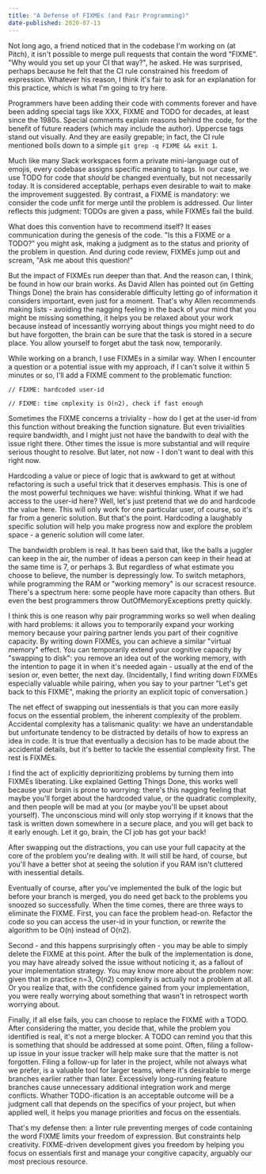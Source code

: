 ```yaml
---
title: "A Defense of FIXMEs (and Pair Programming)"
date-published: 2020-07-13
---
```


Not long ago, a friend noticed that in the codebase I'm working on (at Pitch), it isn't possible to merge pull requests that contain the word "FIXME". "Why would you set up your CI that way?", he asked. He was surprised, perhaps because he felt that the CI rule constrained his freedom of expression. Whatever his reason, I think it's fair to ask for an explanation for this practice, which is what I'm going to try here.

Programmers have been adding their code with comments forever and have been adding special tags like XXX, FIXME and TODO for decades, at least since the 1980s. Special comments explain reasons behind the code, for the benefit of future readers (which may include the author). Uppercse tags stand out visually. And they are easily grepable; in fact, the CI rule mentioned boils down to a simple `git grep -q FIXME && exit 1`.

Much like many Slack workspaces form a private mini-language out of emojis, every codebase assigns specific meaning to tags. In our case, we use TODO for code that _should_ be changed eventually, but not necessarily today. It is considered acceptable, perhaps even desirable to wait to make the improvement suggested. By contrast, a FIXME is mandatory: we consider the code unfit for merge until the problem is addressed. Our linter reflects this judgment: TODOs are given a pass, while FIXMEs fail the build.

What does this convention have to recommend itself? It eases communication during the genesis of the code. "Is this a FIXME or a TODO?" you might ask, making a judgment as to the status and priority of the problem in question. And during code review, FIXMEs jump out and scream, "Ask me about this question!"

But the impact of FIXMEs run deeper than that. And the reason can, I think, be found in how our brain works. As David Allen has pointed out (in Getting Things Done) the brain has considerable difficulty letting go of information it considers important, even just for a moment. That's why Allen recommends making lists - avoiding the nagging feeling in the back of your mind that you might be missing something, it helps you be relaxed about your work because instead of incessantly worrying about things you might need to do but have forgotten, the brain can be sure that the task is stored in a secure place. You allow yourself to forget abut the task now, temporarily.

While working on a branch, I use FIXMEs in a similar way. When I encounter a question or a potential issue with my approach, if I can't solve it within 5 minutes or so, I'll add a FIXME comment to the problematic function:

```
// FIXME: hardcoded user-id

// FIXME: time cmplexity is O(n2), check if fast enough
```

Sometimes the FIXME concerns a triviality - how do I get at the user-id from this function without breaking the function signature. But even trivialities require bandwidth, and I might just not have the bandwith to deal with the issue right there. Other times the issue is more substantial and will require serious thought to resolve. But later, not now - I don't want to deal with this right now.

Hardcoding a value or piece of logic that is awkward to get at without refactoring is such a useful trick that it deserves emphasis. This is one of the most powerful techniques we have: wishful thinking. What if we had access to the user-id here? Well, let's just pretend that we do and hardcode the value here. This will only work for one particular user, of course, so it's far from a generic solution. But that's the point. Hardcoding a laughably specific solution will help you make progress now and explore the problem space - a generic solution will come later.

The bandwidth problem is real. It has been said that, like the balls a juggler can keep in the air, the number of ideas a person can keep in their head at the same time is 7, or perhaps 3. But regardless of what estimate you choose to believe, the number is depressingly low. To switch metaphors, while programming the RAM or "working memory" is our scracest resource. There's a spectrum here: some people have more capacity than others. But even the best programmers throw OutOfMemoryExceptions pretty quickly.

I think this is one reason why pair programming works so well when dealing with hard problems: it allows you to temporarily expand your working memory because your pairing partner lends you part of their cognitive capacity. By writing down FIXMEs, you can achieve a similar "virtual memory" effect. You can temporarily extend your cognitive capacity by "swapping to disk": you remove an idea out of the working memory, with the intention to page it in when it's needed again - usually at the end of the sesion or, even better, the next day. (Incidentally, I find writing down FIXMEs especially valuable while pairing, when you say to your partner "Let's get back to this FIXME", making the priority an explicit topic of conversation.)

The net effect of swapping out inessentials is that you can more easily focus on the essential problem, the inherent complexity of the problem. Accidental complexity has a talismanic quality: we have an understandable but unfortunate tendency to be distracted by details of how to express an idea in code. It is true that eventually a decision has to be made about the accidental details, but it's better to tackle the essential complexity first. The rest is FIXMEs.

I find the act of explicitly deprioritizing problems by turning them into FIXMEs liberating. Like explained Getting Things Done, this works well because your brain is prone to worrying: there's this nagging feeling that maybe you'll forget about the hardcoded value, or the quadratic complexity, and then people will be mad at you (or maybe you'll be upset about yourself). The unconscious mind will only stop worrying if it knows that the task is written down somewhere in a secure place, and you will get back to it early enough. Let it go, brain, the CI job has got your back!

After swapping out the distractions, you can use your full capacity at the core of the problem you're dealing with. It will still be hard, of course, but you'll have a better shot at seeing the solution if you RAM isn't cluttered with inessential details. 

Eventually of course, after you've implemented the bulk of the logic but before your branch is merged, you do need get back to the problems you snoozed so successfully. When the time comes, there are three ways to eliminate the FIXME. First, you can face the problem head-on. Refactor the code so you can access the user-id in your function, or rewrite the algorithm to be O(n) instead of O(n2).

Second - and this happens surprisingly often - you may be able to simply delete the FIXME at this point. After the bulk of the implementation is done, you may have already solved the issue without noticing it, as a fallout of your implementation strategy. You may know more about the problem now: given that in practice n=3, O(n2) complexity is actually not a problem at all. Or you realize that, with the confidence gained from your implementation, you were really worrying about something that wasn't in retrospect worth worrying about.

Finally, if all else fails, you can choose to replace the FIXME with a TODO. After considering the matter, you decide that, while the problem you identified is real, it's not a merge blocker. A TODO can remind you that this is something that should be addressed at some point. Often, filing a follow-up issue in your issue tracker will help make sure that the matter is not forgotten. Filing a follow-up for later in the project, while not always what we prefer, is a valuable tool for larger teams, where it's desirable to merge branches earlier rather than later. Excessively long-running feature branches cause unnecessary additional integration work and merge conflicts. Whather TODO-ification is an acceptable outcome will be a judgment call that depends on the specifics of your project, but when applied well, it helps you manage priorities and focus on the essentials.

That's my defense then: a linter rule preventing merges of code containing the word FIXME limits your freedom of expression. But constraints help creativity. FIXME-driven development gives you freedom by helping you focus on essentials first and manage your congitive capacity, arguably our most precious resource.
